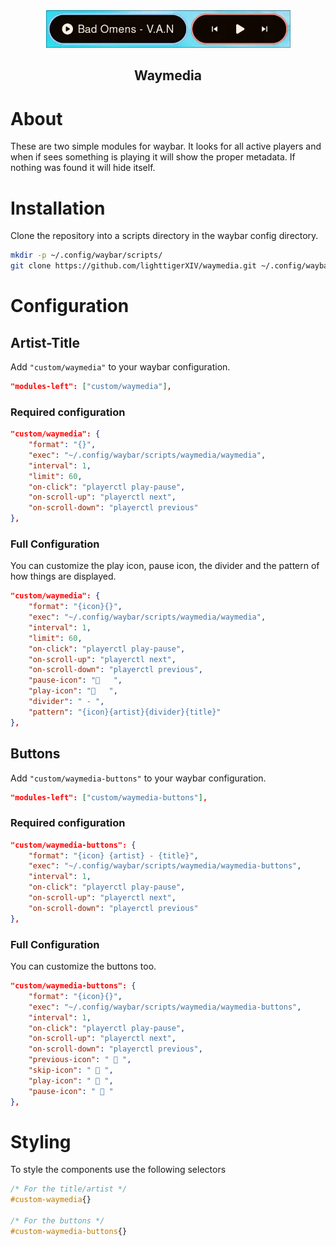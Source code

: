 <div align="center">
<img src="waymedia.webp">

## Waymedia
</div>

# About
These are two simple modules for waybar. It looks for all active players and when if sees something is playing it will show the proper metadata.
If nothing was found it will hide itself.

# Installation
Clone the repository into a scripts directory in the waybar config directory.

```sh
mkdir -p ~/.config/waybar/scripts/
git clone https://github.com/lighttigerXIV/waymedia.git ~/.config/waybar/scripts/
```

# Configuration
## Artist-Title
Add `"custom/waymedia"` to your waybar configuration.

```json
"modules-left": ["custom/waymedia"],
```

### Required configuration
```json
"custom/waymedia": {
    "format": "{}",
    "exec": "~/.config/waybar/scripts/waymedia/waymedia",
    "interval": 1,
    "limit": 60,
    "on-click": "playerctl play-pause",
    "on-scroll-up": "playerctl next",
    "on-scroll-down": "playerctl previous"
},
```

### Full Configuration
You can customize the play icon, pause icon, the divider and the pattern of how things are displayed.

```json
"custom/waymedia": {
    "format": "{icon}{}",
    "exec": "~/.config/waybar/scripts/waymedia/waymedia",
    "interval": 1,
    "limit": 60,
    "on-click": "playerctl play-pause",
    "on-scroll-up": "playerctl next",
    "on-scroll-down": "playerctl previous",
    "pause-icon": "   ",
    "play-icon": "   ",
    "divider": " - ",
    "pattern": "{icon}{artist}{divider}{title}"
},
```

## Buttons
Add `"custom/waymedia-buttons"` to your waybar configuration.

```json
"modules-left": ["custom/waymedia-buttons"],
```

### Required configuration
```json
"custom/waymedia-buttons": {
    "format": "{icon} {artist} - {title}",
    "exec": "~/.config/waybar/scripts/waymedia/waymedia-buttons",
    "interval": 1,
    "on-click": "playerctl play-pause",
    "on-scroll-up": "playerctl next",
    "on-scroll-down": "playerctl previous"
},
```

### Full Configuration
You can customize the buttons too.

```json
"custom/waymedia-buttons": {
    "format": "{icon}{}",
    "exec": "~/.config/waybar/scripts/waymedia/waymedia-buttons",
    "interval": 1,
    "on-click": "playerctl play-pause",
    "on-scroll-up": "playerctl next",
    "on-scroll-down": "playerctl previous",
    "previous-icon": " 󰒮 ",
    "skip-icon": " 󰒭 ",
    "play-icon": "  ",
    "pause-icon": "  "
},
```

# Styling
To style the components use the following selectors
```css
/* For the title/artist */
#custom-waymedia{}

/* For the buttons */
#custom-waymedia-buttons{}
```